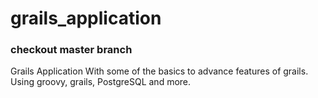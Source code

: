 # grails_application

### checkout master branch
Grails Application With some of the basics to advance features of grails. Using groovy, grails, PostgreSQL and more.
